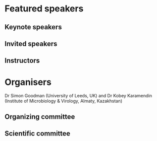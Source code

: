 # Featured speakers

## Keynote speakers


## Invited speakers


## Instructors


# Organisers
Dr Simon Goodman (University of Leeds, UK) and Dr Kobey Karamendin (Institute of Microbiology & Virology,
Almaty, Kazakhstan)

## Organizing committee


## Scientific committee
